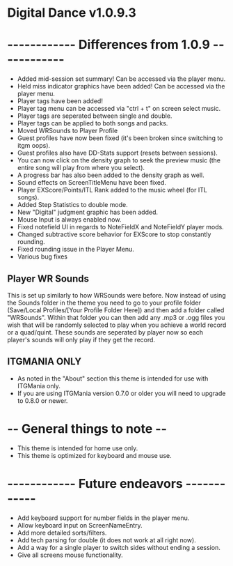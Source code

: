 # Digital Dance v1.0.9.3

# ------------ Differences from 1.0.9 ------------
- Added mid-session set summary! Can be accessed via the player menu.
- Held miss indicator graphics have been added! Can be accessed via the player menu.
- Player tags have been added!
- Player tag menu can be accessed via "ctrl + t" on screen select music.
- Player tags are seperated between single and double.
- Player tags can be applied to both songs and packs.
- Moved WRSounds to Player Profile
- Guest profiles have now been fixed (it's been broken since switching to itgm oops).
- Guest profiles also have DD-Stats support (resets between sessions).
- You can now click on the density graph to seek the preview music (the entire song will play from where you select).
- A progress bar has also been added to the density graph as well.
- Sound effects on ScreenTitleMenu have been fixed.
- Player EXScore/Points/ITL Rank added to the music wheel (for ITL songs).
- Added Step Statistics to double mode.
- New "Digital" judgment graphic has been added.
- Mouse Input is always enabled now.
- Fixed notefield UI in regards to NoteFieldX and NoteFieldY player mods.
- Changed subtractive score behavior for EXScore to stop constantly rounding.
- Fixed rounding issue in the Player Menu.
- Various bug fixes

## Player WR Sounds
This is set up similarly to how WRSounds were before. Now instead of using the Sounds folder in the theme you need to go to your profile folder (Save/Local Profiles/[Your Profile Folder Here]) and then add a folder called "WRSounds". Within that folder you can then add any .mp3 or .ogg files you wish that will be randomly selected to play when you achieve a world record or a quad/quint. These sounds are seperated by player now so each player's sounds will only play if they get the record.

## ITGMANIA ONLY
- As noted in the "About" section this theme is intended for use with ITGMania only.
- If you are using ITGMania version 0.7.0 or older you will need to upgrade to 0.8.0 or newer.

# -- General things to note --
- This theme is intended for home use only.
- This theme is optimized for keyboard and mouse use.

# ------------ Future endeavors ------------
- Add keyboard support for number fields in the player menu.
- Allow keyboard input on ScreenNameEntry.
- Add more detailed sorts/filters.
- Add tech parsing for double (it does not work at all right now).
- Add a way for a single player to switch sides without ending a session.
- Give all screens mouse functionality.